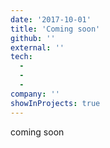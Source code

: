 ```yaml
---
date: '2017-10-01'
title: 'Coming soon'
github: ''
external: ''
tech:
  - 
  - 
  - 
company: ''
showInProjects: true
---
```


coming soon
